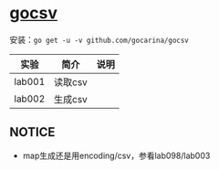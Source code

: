# [gocsv](https://github.com/gocarina/gocsv)
安装：`go get -u -v github.com/gocarina/gocsv`

|实验|简介|说明|
|---|---|---|
|lab001|读取csv| |
|lab002|生成csv| |

## NOTICE
 - map生成还是用encoding/csv，参看lab098/lab003